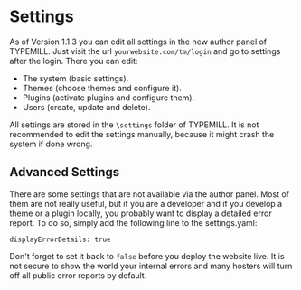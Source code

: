 # Settings

As of Version 1.1.3 you can edit all settings in the new author panel of TYPEMILL. Just visit the url `yourwebsite.com/tm/login` and go to settings after the login. There you can edit:

* The system (basic settings).
* Themes (choose themes and configure it).
* Plugins (activate plugins and configure them).
* Users (create, update and delete).

All settings are stored in the `\settings` folder of TYPEMILL. It is not recommended to edit the settings manually, because it might crash the system if done wrong.

## Advanced Settings

There are some settings that are not available via the author panel. Most of them are not really useful, but if you are a developer and if you develop a theme or a plugin locally, you probably want to display a detailed error report. To do so, simply add the following line to the settings.yaml: 

````
displayErrorDetails: true
````

Don't forget to set it back to `false` before you deploy the website live. It is not secure to show the world your internal errors and many hosters will turn off all public error reports by default.